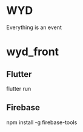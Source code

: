 # WYD

Everything is an event

# wyd_front

## Flutter

flutter run

## Firebase
npm install -g firebase-tools
